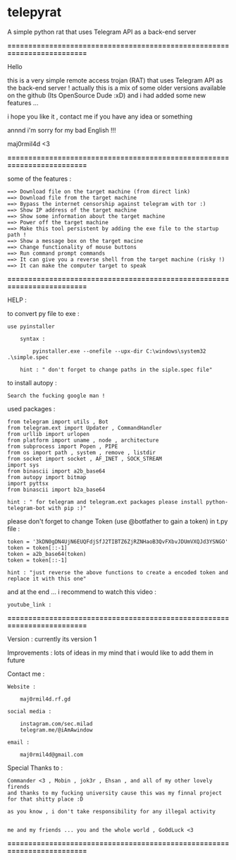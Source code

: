 # telepyrat
A simple python rat that uses Telegram API as a back-end server 

****========================================================================****

Hello 


this is a very simple remote access trojan (RAT) that uses Telegram API as the back-end server !
actually this is a mix of some older versions available on the github (Its OpenSource Dude :xD)
and i had added some new features ... 

i hope you like it , contact me if you have any idea or something 

annnd i'm sorry for my bad English !!!

maj0rmil4d <3


****========================================================================****

some of the features : 

	==> Download file on the target machine (from direct link)
	==> Download file from the target machine
	==> Bypass the internet censorship against telegram with tor :)
	==> Show IP address of the target machine
	==> Show some information about the target machine
	==> Power off the target machine 
	==> Make this tool persistent by adding the exe file to the startup path !
	==> Show a message box on the target macine 
	==> Change functionality of mouse buttons
	==> Run command prompt commands
	==> It can give you a reverse shell from the target machine (risky !)
	==> It can make the computer target to speak

****========================================================================****

HELP :


to convert py file to exe :
	
	use pyinstaller 

		syntax : 

			pyinstaller.exe --onefile --upx-dir C:\windows\system32 .\simple.spec

		hint : " don't forget to change paths in the siple.spec file"

to install autopy :
	
	Search the fucking google man !


used packages : 
	
	from telegram import utils , Bot
	from telegram.ext import Updater , CommandHandler
	from urllib import urlopen
	from platform import uname , node , architecture
	from subprocess import Popen , PIPE
	from os import path , system , remove , listdir
	from socket import socket , AF_INET , SOCK_STREAM
	import sys
	from binascii import a2b_base64
	from autopy import bitmap
	import pyttsx
	from binascii import b2a_base64

	hint : " for telegram and telegram.ext packages please install python-telegram-bot with pip :)"

please don't forget to change Token (use @botfather to gain a token) in t.py file :
	
	token = '3kDN0gDN4UjN6EUQFdjSfJ2TIBTZ6ZjRZNHaoB3QvFXbvJDUmVXQJd3YSNGO'
	token = token[::-1]
	token = a2b_base64(token)
	token = token[::-1]

	hint : "just reverse the above functions to create a encoded token and replace it with this one"


and at the end ... i recommend to watch this video :
	
	youtube_link : 

****========================================================================****

Version : currently its version 1 

Improvements : lots of ideas in my mind that i would like to add them in future 

Contact me :

	Website :

		maj0rmil4d.rf.gd

	social media :

		instagram.com/sec.milad
		telegram.me/@iAmAwindow

	email : 

		maj0rmil4d@gmail.com


Special Thanks to :
	
	Commander <3 , Mobin , jok3r , Ehsan , and all of my other lovely firends
	and thanks to my fucking university cause this was my finnal project for that shitty place :D

	as you know , i don't take responsibility for any illegal activity


	me and my friends ... you and the whole world , GoOdLuck <3

****========================================================================****

